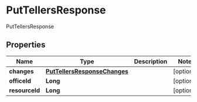 

# PutTellersResponse

PutTellersResponse

## Properties

| Name | Type | Description | Notes |
|------------ | ------------- | ------------- | -------------|
|**changes** | [**PutTellersResponseChanges**](PutTellersResponseChanges.md) |  |  [optional] |
|**officeId** | **Long** |  |  [optional] |
|**resourceId** | **Long** |  |  [optional] |




